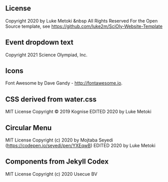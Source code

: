 License
---


Copyright 2020 by Luke Metoki &nbsp
All Rights Reserved
For the Open Source template, see https://github.com/luke2m/SciOly-Website-Template

Event dropdown text
---
Copyright 2021 Science Olympiad, Inc.

Icons
---
Font Awesome by Dave Gandy - http://fontawesome.io.

CSS derived from water.css
---
MIT License
Copyright © 2019 Kognise 
EDITED 2020 by Luke Metoki

Circular Menu
---
MIT License
Copyright (c) 2020 by Mojtaba Seyedi (https://codepen.io/seyedi/pen/YXEqwB) 
EDITED 2020 by Luke Metoki

Components from Jekyll Codex
---
MIT License
Copyright (c) 2020 Usecue BV


